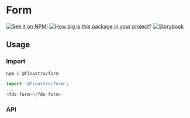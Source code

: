# Form

[![See it on NPM!](https://img.shields.io/npm/v/@finastra/form?style=for-the-badge)](https://www.npmjs.com/package/@finastra/form)
[![How big is this package in your project?](https://img.shields.io/bundlephobia/minzip/@finastra/form?style=for-the-badge)](https://bundlephobia.com/result?p=@finastra/form')
[![Storybook](https://shields.io/badge/-Play%20with%20this%20web%20component-2a0481?logo=storybook&style=for-the-badge)](https://finastra.github.io/finastra-design-system/?path=/story/components-form--default)

## Usage

### Import

```
npm i @finastra/form
```

```ts
import '@finastra/form';
...
<fds-form></fds-form>
```

### API

<!-- DOC -->
<!-- /DOC -->
